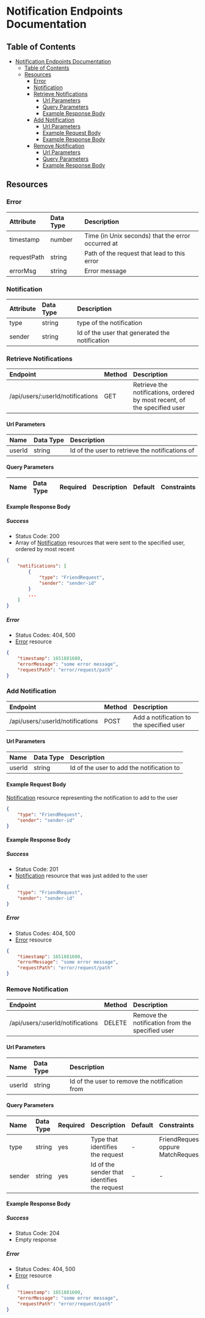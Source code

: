 # Notification Endpoints Documentation

## Table of Contents

- [Notification Endpoints Documentation](#notification-endpoints-documentation)
  - [Table of Contents](#table-of-contents)
  - [Resources](#resources)
    - [Error](#error)
    - [Notification](#notification)
    - [Retrieve Notifications](#retrieve-notifications)
      - [Url Parameters](#url-parameters)
      - [Query Parameters](#query-parameters)
      - [Example Response Body](#example-response-body)
    - [Add Notification](#add-notification)
      - [Url Parameters](#url-parameters-1)
      - [Example Request Body](#example-request-body)
      - [Example Response Body](#example-response-body-1)
    - [Remove Notification](#remove-notification)
      - [Url Parameters](#url-parameters-2)
      - [Query Parameters](#query-parameters-1)
      - [Example Response Body](#example-response-body-2)

## Resources

### Error

| Attribute | Data Type | Description |
| :-------- | :-------- | :---------- |
| timestamp | number | Time (in Unix seconds) that the error occurred at |
| requestPath | string | Path of the request that lead to this error |
| errorMsg | string | Error message |

### Notification

| Attribute | Data Type | Description |
| :-------- | :-------- | :---------- |
| type | string | type of the notification |
| sender | string | Id of the user that generated the notification |

### Retrieve Notifications

| Endpoint | Method | Description |
| :------- | :----- | :---------- |
| /api/users/:userId/notifications | GET | Retrieve the notifications, ordered by most recent, of the specified user |

#### Url Parameters

| Name | Data Type | Description |
| :--- | :-------- | :---------- |
| userId | string | Id of the user to retrieve the notifications of |

#### Query Parameters

| Name | Data Type | Required | Description | Default | Constraints |
| :--- | :-------- | :------- | :---------- | :------ | :---------- |

#### Example Response Body

##### Success

- Status Code: 200
- Array of [Notification](#notification) resources that were sent to the specified user, ordered by most recent

```json
{
    "notifications": [
        {
            "type": "FriendRequest",
            "sender": "sender-id"
        }
        ...
    ]
}
```

##### Error

- Status Codes: 404, 500
- [Error](#error) resource

```json
{
    "timestamp": 1651881600,
    "errorMessage": "some error message",
    "requestPath": "error/request/path"
}
```

### Add Notification

| Endpoint | Method | Description |
| :------- | :----- | :---------- |
| /api/users/:userId/notifications | POST | Add a notification to the specified user |

#### Url Parameters

| Name | Data Type | Description |
| :--- | :-------- | :---------- |
| userId | string | Id of the user to add the notification to |

#### Example Request Body

[Notification](#notification) resource representing the notification to add to the user

```json
{
    "type": "FriendRequest",
    "sender": "sender-id"
}
```

#### Example Response Body

##### Success

- Status Code: 201
- [Notification](#notification) resource that was just added to the user

```json
{
    "type": "FriendRequest",
    "sender": "sender-id"
}
```

##### Error

- Status Codes: 404, 500
- [Error](#error) resource

```json
{
    "timestamp": 1651881600,
    "errorMessage": "some error message",
    "requestPath": "error/request/path"
}
```

### Remove Notification

| Endpoint | Method | Description |
| :------- | :----- | :---------- |
| /api/users/:userId/notifications | DELETE | Remove the notification from the specified user |

#### Url Parameters

| Name | Data Type | Description |
| :--- | :-------- | :---------- |
| userId | string | Id of the user to remove the notification from |

#### Query Parameters

| Name | Data Type | Required | Description | Default | Constraints |
| :--- | :-------- | :------- | :---------- | :------ | :---------- |
| type | string | yes | Type that identifies the request | - | FriendRequest oppure MatchRequest |
| sender | string | yes | Id of the sender that identifies the request | - | - |

#### Example Response Body

##### Success

- Status Code: 204
- Empty response

##### Error

- Status Codes: 404, 500
- [Error](#error) resource

```json
{
    "timestamp": 1651881600,
    "errorMessage": "some error message",
    "requestPath": "error/request/path"
}
```
